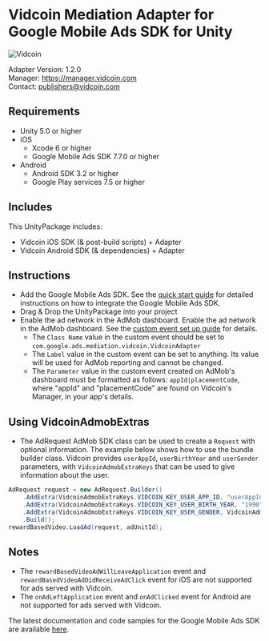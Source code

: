 # Vidcoin Mediation Adapter for Google Mobile Ads SDK for Unity
![Vidcoin](https://documentation.vidcoin.com/images/Vidcoin-Logo.png)

Adapter Version: 1.2.0    
Manager: https://manager.vidcoin.com    
Contact: publishers@vidcoin.com    

## Requirements
- Unity 5.0 or higher
- iOS
	- Xcode 6 or higher
	- Google Mobile Ads SDK 7.7.0 or higher
- Android
	- Android SDK 3.2 or higher
	- Google Play services 7.5 or higher

## Includes
This UnityPackage includes:    
- Vidcoin iOS SDK (& post-build scripts) + Adapter    
- Vidcoin Android SDK (& dependencies) + Adapter

## Instructions
- Add the Google Mobile Ads SDK. See the  [quick start guide](https://firebase.google.com/docs/admob/unity/start) for detailed instructions on how to integrate the Google Mobile Ads SDK.
- Drag & Drop the UnityPackage into your project
- Enable the ad network in the AdMob dashboard. Enable the ad network in the AdMob dashboard. See the  [custom event set up guide](https://support.google.com/admob/answer/3083407?hl=en&ref_topic=3063091) for details. 
  - The `Class Name` value in the custom event should be set to `com.google.ads.mediation.vidcoin.VidcoinAdapter`
  - The `Label` value in the custom event can be set to anything. Its value will be used for AdMob reporting and cannot be changed.
  - The `Parameter` value in the custom event created on AdMob's dashboard must be formatted as follows: `appId|placementCode`, where "appId" and "placementCode" are found on Vidcoin's Manager, in your app's details.

## Using VidcoinAdmobExtras
- The AdRequest AdMob SDK class can be used to create a `Request` with optional information. The example below shows how to use the bundle builder class. Vidcoin provides `userAppId`, `userBirthYear` and `userGender` parameters, with `VidcoinAdmobExtraKeys` that can be used to give information about the user.
```csharp
AdRequest request = new AdRequest.Builder()
	.AddExtra(VidcoinAdmobExtraKeys.VIDCOIN_KEY_USER_APP_ID, "userAppId")
	.AddExtra(VidcoinAdmobExtraKeys.VIDCOIN_KEY_USER_BIRTH_YEAR, "1990")
	.AddExtra(VidcoinAdmobExtraKeys.VIDCOIN_KEY_USER_GENDER, VidcoinAdmobExtraKeys.VIDCOIN_GENDER_MALE)
	.Build();
rewardBasedVideo.LoadAd(request, adUnitId);
```

## Notes
- The `rewardBasedVideoAdWillLeaveApplication` event and `rewardBasedVideoAdDidReceiveAdClick` event for iOS are not supported for ads served with Vidcoin.
- The `onAdLeftApplication` event and `onAdClicked` event for Android are not supported for ads served with Vidcoin.

The latest documentation and code samples for the Google Mobile Ads SDK are available  [here](https://firebase.google.com/docs/admob/unity/start).
